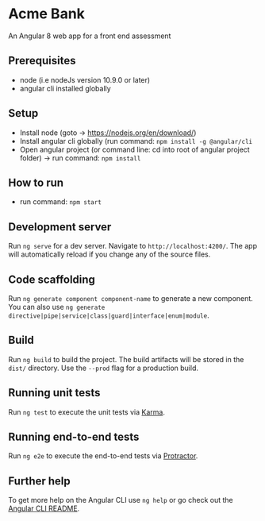 # Acme Bank

An Angular 8 web app for a front end assessment

## Prerequisites

- node (i.e nodeJs version 10.9.0 or later)
- angular cli installed globally

## Setup
- Install node (goto -> https://nodejs.org/en/download/)
- Install angular cli globally (run command: `npm install -g @angular/cli`
- Open angular project (or command line: cd into root of angular project folder) -> run command: `npm install`

## How to run
- run command: `npm start`

## Development server

Run `ng serve` for a dev server. Navigate to `http://localhost:4200/`. The app will automatically reload if you change any of the source files.

## Code scaffolding

Run `ng generate component component-name` to generate a new component. You can also use `ng generate directive|pipe|service|class|guard|interface|enum|module`.

## Build

Run `ng build` to build the project. The build artifacts will be stored in the `dist/` directory. Use the `--prod` flag for a production build.

## Running unit tests

Run `ng test` to execute the unit tests via [Karma](https://karma-runner.github.io).

## Running end-to-end tests

Run `ng e2e` to execute the end-to-end tests via [Protractor](http://www.protractortest.org/).

## Further help

To get more help on the Angular CLI use `ng help` or go check out the [Angular CLI README](https://github.com/angular/angular-cli/blob/master/README.md).
